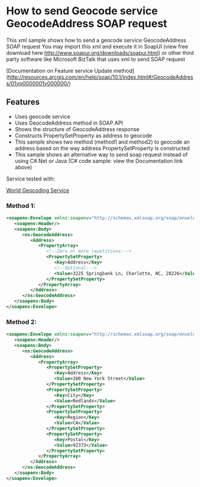 # How to send Geocode service GeocodeAddress SOAP request 
This xml sample shows how to send a geocode service GeocodeAddress SOAP request 
You may import this xml and execute it in SoapUI (view free download here http://www.soapui.org/downloads/soapui.html) or other third party software like Microsoft BizTalk that uses xml to send SOAP request

[Documentation on Feature service Update method]
(http://resources.arcgis.com/en/help/soap/10.1/index.html#/GeocodeAddress/01vp0000001v000000/)

## Features
* Uses geocode service
* Uses GeocodeAddress method in SOAP API
* Shows the structure of GeocodeAddress response
* Constructs PropertySetProperty as address to geocode 
* This sample shows two method (method1 and method2) to geocode an address based on the way address PropertySetProperty is constructed
* This sample shows an alternative way to send soap request instead of using C#.Net or Java (C# code sample: view the Documentation link above)

Service tested with:

[World Geocoding Service](http://geocode.arcgis.com/arcgis/services/World/GeocodeServer?wsdl)

### Method 1:

```xml
<soapenv:Envelope xmlns:soapenv="http://schemas.xmlsoap.org/soap/envelope/" xmlns:ns="http://www.esri.com/schemas/ArcGIS/10.1">
   <soapenv:Header/>
   <soapenv:Body>
      <ns:GeocodeAddress>
         <Address>
            <PropertyArray>
               <!--Zero or more repetitions:-->
               <PropertySetProperty>
                  <Key>Address</Key>
                  <!--Optional:-->
                  <Value>3225 Springbank Ln, Charlotte, NC, 28226</Value>
               </PropertySetProperty>
            </PropertyArray>
         </Address>
      </ns:GeocodeAddress>
   </soapenv:Body>
</soapenv:Envelope>
```

### Method 2:

```xml
<soapenv:Envelope xmlns:soapenv="http://schemas.xmlsoap.org/soap/envelope/" xmlns:ns="http://www.esri.com/schemas/ArcGIS/10.1">
   <soapenv:Header/>
   <soapenv:Body>
      <ns:GeocodeAddress>
         <Address>
            <PropertyArray>
               <PropertySetProperty>
                  <Key>Address</Key>
                  <Value>380 New York Street</Value>
               </PropertySetProperty>
               <PropertySetProperty>
                  <Key>City</Key>
                  <Value>Redlands</Value>
               </PropertySetProperty>
               <PropertySetProperty>
                  <Key>Region</Key>
                  <Value>CA</Value>
               </PropertySetProperty>
               <PropertySetProperty>
                  <Key>Postal</Key>
                  <Value>92373</Value>
               </PropertySetProperty>
            </PropertyArray>
         </Address>
      </ns:GeocodeAddress>
   </soapenv:Body>
</soapenv:Envelope>
```
